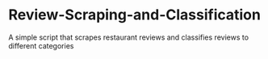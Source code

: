# Review-Scraping-and-Classification
A simple script that scrapes restaurant reviews and classifies reviews to different categories
